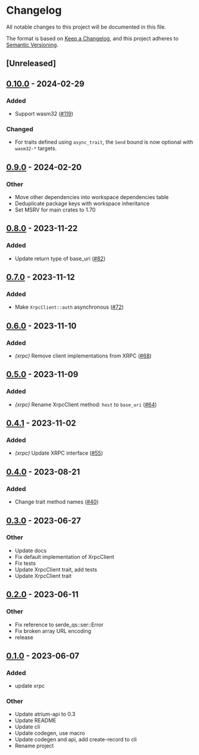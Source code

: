 # Changelog
All notable changes to this project will be documented in this file.

The format is based on [Keep a Changelog](https://keepachangelog.com/en/1.0.0/),
and this project adheres to [Semantic Versioning](https://semver.org/spec/v2.0.0.html).

## [Unreleased]

## [0.10.0](https://github.com/sugyan/atrium/compare/atrium-xrpc-v0.9.0...atrium-xrpc-v0.10.0) - 2024-02-29

### Added
- Support wasm32 ([#119](https://github.com/sugyan/atrium/pull/119))

### Changed
- For traits defined using `async_trait`, the `Send` bound is now optional with `wasm32-*` targets.

## [0.9.0](https://github.com/sugyan/atrium/compare/atrium-xrpc-v0.8.0...atrium-xrpc-v0.9.0) - 2024-02-20

### Other
- Move other dependencies into workspace dependencies table
- Deduplicate package keys with workspace inheritance
- Set MSRV for main crates to 1.70

## [0.8.0](https://github.com/sugyan/atrium/compare/atrium-xrpc-v0.7.0...atrium-xrpc-v0.8.0) - 2023-11-22

### Added
- Update return type of base_uri ([#82](https://github.com/sugyan/atrium/pull/82))

## [0.7.0](https://github.com/sugyan/atrium/compare/atrium-xrpc-v0.6.0...atrium-xrpc-v0.7.0) - 2023-11-12

### Added
- Make `XrpcClient::auth` asynchronous ([#72](https://github.com/sugyan/atrium/pull/72))

## [0.6.0](https://github.com/sugyan/atrium/compare/atrium-xrpc-v0.5.0...atrium-xrpc-v0.6.0) - 2023-11-10

### Added
- *(xrpc)* Remove client implementations from XRPC ([#68](https://github.com/sugyan/atrium/pull/68))

## [0.5.0](https://github.com/sugyan/atrium/compare/atrium-xrpc-v0.4.1...atrium-xrpc-v0.5.0) - 2023-11-09

### Added
- *(xrpc)* Rename XrpcClient method: `host` to `base_uri` ([#64](https://github.com/sugyan/atrium/pull/64))

## [0.4.1](https://github.com/sugyan/atrium/compare/atrium-xrpc-v0.4.0...atrium-xrpc-v0.4.1) - 2023-11-02

### Added
- *(xrpc)* Update XRPC interface ([#55](https://github.com/sugyan/atrium/pull/55))

## [0.4.0](https://github.com/sugyan/atrium/compare/atrium-xrpc-v0.3.0...atrium-xrpc-v0.4.0) - 2023-08-21

### Added
- Change trait method names ([#40](https://github.com/sugyan/atrium/pull/40))

## [0.3.0](https://github.com/sugyan/atrium/compare/atrium-xrpc-v0.2.0...atrium-xrpc-v0.3.0) - 2023-06-27

### Other
- Update docs
- Fix default implementation of XrpcClient
- Fix tests
- Update XrpcClient trait, add tests
- Update XrpcClient trait

## [0.2.0](https://github.com/sugyan/atrium/compare/atrium-xrpc-v0.1.0...atrium-xrpc-v0.2.0) - 2023-06-11

### Other
- Fix reference to serde_qs::ser::Error
- Fix broken array URL encoding
- release

## [0.1.0](https://github.com/sugyan/atrium/releases/tag/atrium-xrpc-v0.1.0) - 2023-06-07

### Added
- update xrpc

### Other
- Update atrium-api to 0.3
- Update README
- Update cli
- Update codegen, use macro
- Update codegen and api, add create-record to cli
- Rename project
